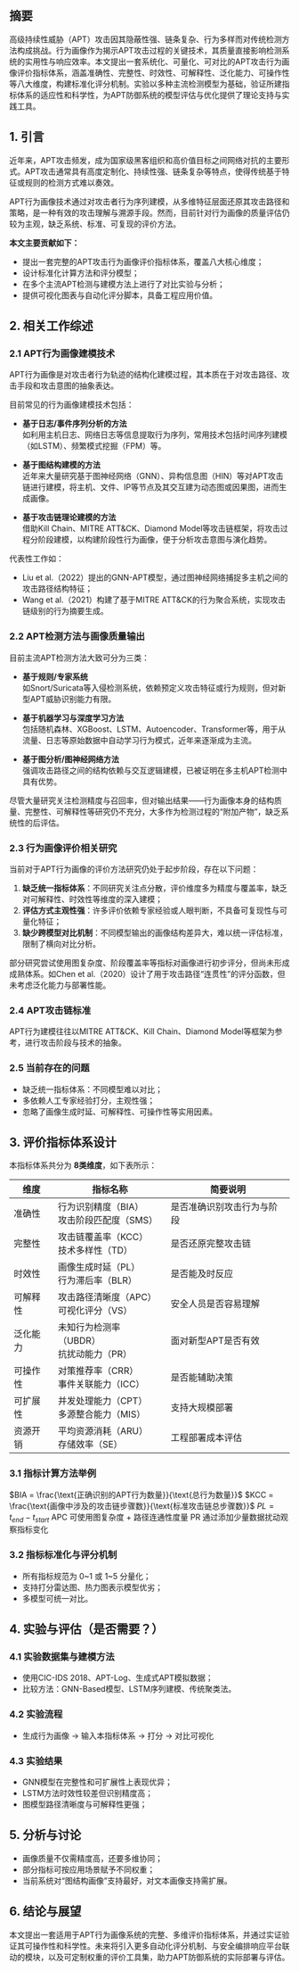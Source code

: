 ## 摘要

高级持续性威胁（APT）攻击因其隐蔽性强、链条复杂、行为多样而对传统检测方法构成挑战。行为画像作为揭示APT攻击过程的关键技术，其质量直接影响检测系统的实用性与响应效率。本文提出一套系统化、可量化、可对比的APT攻击行为画像评价指标体系，涵盖准确性、完整性、时效性、可解释性、泛化能力、可操作性等八大维度，构建标准化评分机制。实验以多种主流检测模型为基础，验证所建指标体系的适应性和科学性，为APT防御系统的模型评估与优化提供了理论支持与实践工具。

## 1. 引言

近年来，APT攻击频发，成为国家级黑客组织和高价值目标之间网络对抗的主要形式。APT攻击通常具有高度定制化、持续性强、链条复杂等特点，使得传统基于特征或规则的检测方式难以奏效。

APT行为画像技术通过对攻击者行为序列建模，从多维特征层面还原其攻击路径和策略，是一种有效的攻击理解与溯源手段。然而，目前针对行为画像的质量评估仍较为主观，缺乏系统、标准、可复现的评价方法。

**本文主要贡献如下：**

- 提出一套完整的APT攻击行为画像评价指标体系，覆盖八大核心维度；
- 设计标准化计算方法和评分模型；
- 在多个主流APT检测与建模方法上进行了对比实验与分析；
- 提供可视化图表与自动化评分脚本，具备工程应用价值。

## 2. 相关工作综述

### 2.1 APT行为画像建模技术

APT行为画像是对攻击者行为轨迹的结构化建模过程，其本质在于对攻击路径、攻击手段和攻击意图的抽象表达。

目前常见的行为画像建模技术包括：

- **基于日志/事件序列分析的方法**  
  如利用主机日志、网络日志等信息提取行为序列，常用技术包括时间序列建模（如LSTM）、频繁模式挖掘（FPM）等。

- **基于图结构建模的方法**  
  近年来大量研究基于图神经网络（GNN）、异构信息图（HIN）等对APT攻击链进行建模，将主机、文件、IP等节点及其交互建为动态图或因果图，进而生成画像。

- **基于攻击链理论建模的方法**  
  借助Kill Chain、MITRE ATT&CK、Diamond Model等攻击链框架，将攻击过程分阶段建模，以构建阶段性行为画像，便于分析攻击意图与演化趋势。

代表性工作如：  
- Liu et al.（2022）提出的GNN-APT模型，通过图神经网络捕捉多主机之间的攻击路径结构特征；
- Wang et al.（2021）构建了基于MITRE ATT&CK的行为聚合系统，实现攻击链级别的行为摘要生成。

### 2.2 APT检测方法与画像质量输出

目前主流APT检测方法大致可分为三类：

- **基于规则/专家系统**  
  如Snort/Suricata等入侵检测系统，依赖预定义攻击特征或行为规则，但对新型APT威胁识别能力有限。

- **基于机器学习与深度学习方法**  
  包括随机森林、XGBoost、LSTM、Autoencoder、Transformer等，用于从流量、日志等原始数据中自动学习行为模式，近年来逐渐成为主流。

- **基于图分析/图神经网络方法**  
  强调攻击路径之间的结构依赖与交互逻辑建模，已被证明在多主机APT检测中具有优势。

尽管大量研究关注检测精度与召回率，但对输出结果——行为画像本身的结构质量、完整性、可解释性等研究仍不充分，大多作为检测过程的“附加产物”，缺乏系统性的后评估。

### 2.3 行为画像评价相关研究

当前对于APT行为画像的评价方法研究仍处于起步阶段，存在以下问题：

1. **缺乏统一指标体系**：不同研究关注点分散，评价维度多为精度与覆盖率，缺乏对可解释性、时效性等维度的深入建模；
2. **评估方式主观性强**：许多评价依赖专家经验或人眼判断，不具备可复现性与可量化特征；
3. **缺少跨模型对比机制**：不同模型输出的画像结构差异大，难以统一评估标准，限制了横向对比分析。

部分研究尝试使用图复杂度、阶段覆盖率等指标对画像进行初步评分，但尚未形成成熟体系。如Chen et al.（2020）设计了用于攻击路径“连贯性”的评分函数，但未考虑泛化能力与部署性能。

### 2.4 APT攻击链标准

APT行为建模往往以MITRE ATT&CK、Kill Chain、Diamond Model等框架为参考，进行攻击阶段与技术的抽象。

### 2.5 当前存在的问题

- 缺乏统一指标体系：不同模型难以对比；
- 多依赖人工专家经验打分，主观性强；
- 忽略了画像生成时延、可解释性、可操作性等实用因素。

## 3. 评价指标体系设计

本指标体系共分为 **8类维度**，如下表所示：

| 维度 | 指标名称 | 简要说明 |
|------|----------|----------|
| 准确性 | 行为识别精度（BIA）<br>攻击阶段匹配度（SMS） | 是否准确识别攻击行为与阶段 |
| 完整性 | 攻击链覆盖率（KCC）<br>技术多样性（TD） | 是否还原完整攻击链 |
| 时效性 | 画像生成时延（PL）<br>行为滞后率（BLR） | 是否能及时反应 |
| 可解释性 | 攻击路径清晰度（APC）<br>可视化评分（VS） | 安全人员是否容易理解 |
| 泛化能力 | 未知行为检测率（UBDR）<br>抗扰动能力（PR） | 面对新型APT是否有效 |
| 可操作性 | 对策推荐率（CRR）<br>事件关联能力（ICC） | 是否能辅助决策 |
| 可扩展性 | 并发处理能力（CPT）<br>多源整合能力（MIS） | 支持大规模部署 |
| 资源开销 | 平均资源消耗（ARU）<br>存储效率（SE） | 工程部署成本评估 |

### 3.1 指标计算方法举例

$BIA = \frac{\text{正确识别的APT行为数量}}{\text{总行为数量}}$
$KCC = \frac{\text{画像中涉及的攻击链步骤数}}{\text{标准攻击链总步骤数}}$
$PL = t_{end} - t_{start}$
APC 可使用图复杂度 + 路径连通性度量
PR 通过添加少量数据扰动观察指标变化

### 3.2 指标标准化与评分机制

- 所有指标规范为 0~1 或 1~5 分量化；
- 支持打分雷达图、热力图表示模型优劣；
- 多模型可统一对比。

## 4. 实验与评估（是否需要？）

### 4.1 实验数据集与建模方法

- 使用CIC-IDS 2018、APT-Log、生成式APT模拟数据；
- 比较方法：GNN-Based模型、LSTM序列建模、传统聚类法。
### 4.2 实验流程

- 生成行为画像 → 输入本指标体系 → 打分 → 对比可视化

### 4.3 实验结果

- GNN模型在完整性和可扩展性上表现优异；
- LSTM方法时效性较差但识别精度高；
- 图模型路径清晰度与可解释性更强；

## 5. 分析与讨论

- 画像质量不仅需精度高，还要多维协同；
- 部分指标可按应用场景赋予不同权重；
- 当前系统对“图结构画像”支持最好，对文本画像支持需扩展。

## 6. 结论与展望

本文提出一套适用于APT行为画像系统的完整、多维评价指标体系，并通过实证验证其可操作性和科学性。未来将引入更多自动化评分机制、与安全编排响应平台联动的模块，以及可定制权重的评价工具集，助力APT防御系统的实际部署与评估。